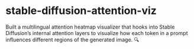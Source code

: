# stable-diffusion-attention-viz
Built a multilingual attention heatmap visualizer that hooks into Stable Diffusion’s internal attention layers to visualize how each token in a prompt influences different regions of the generated image. 🔍
